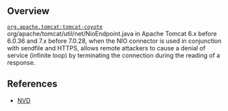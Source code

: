 ## Overview
[`org.apache.tomcat:tomcat-coyote`](http://search.maven.org/#search%7Cga%7C1%7Ca%3A%22tomcat-coyote%22)
org/apache/tomcat/util/net/NioEndpoint.java in Apache Tomcat 6.x before 6.0.36 and 7.x before 7.0.28, when the NIO connector is used in conjunction with sendfile and HTTPS, allows remote attackers to cause a denial of service (infinite loop) by terminating the connection during the reading of a response.

## References
- [NVD](https://web.nvd.nist.gov/view/vuln/detail?vulnId=CVE-2012-4534)